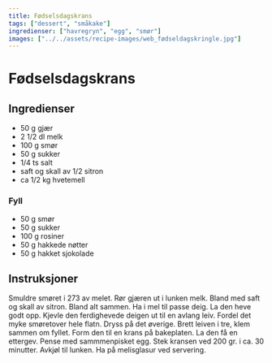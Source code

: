 ```yaml
---
title: Fødselsdagskrans
tags: ["dessert", "småkake"]
ingredienser: ["havregryn", "egg", "smør"]
images: ["../../assets/recipe-images/web_fødseldagskringle.jpg"]
---
```


# Fødselsdagskrans

## Ingredienser

- 50 g gjær
- 2 1/2 dl melk
- 100 g smør
- 50 g sukker
- 1/4 ts salt
- saft og skall av 1/2 sitron
- ca 1/2 kg hvetemell

### Fyll

- 50 g smør
- 50 g sukker
- 100 g rosiner
- 50 g hakkede nøtter
- 50 g hakket sjokolade

## Instruksjoner

Smuldre smøret i 273 av melet. Rør gjæren ut i lunken melk. Bland med saft og skall av sitron. Bland alt sammen. Ha i mel til passe deig. La den heve godt opp. Kjevle den ferdighevede deigen ut til en avlang leiv. Fordel det myke smøretover hele flatn. Dryss på det øverige. Brett leiven i tre, klem sammen om fyllet. Form den til en krans på bakeplaten. La den få en ettergev. Pense med sammmenpisket egg. Stek kransen ved 200 gr. i ca. 30 minutter. Avkjøl til lunken. Ha på melisglasur ved servering.

